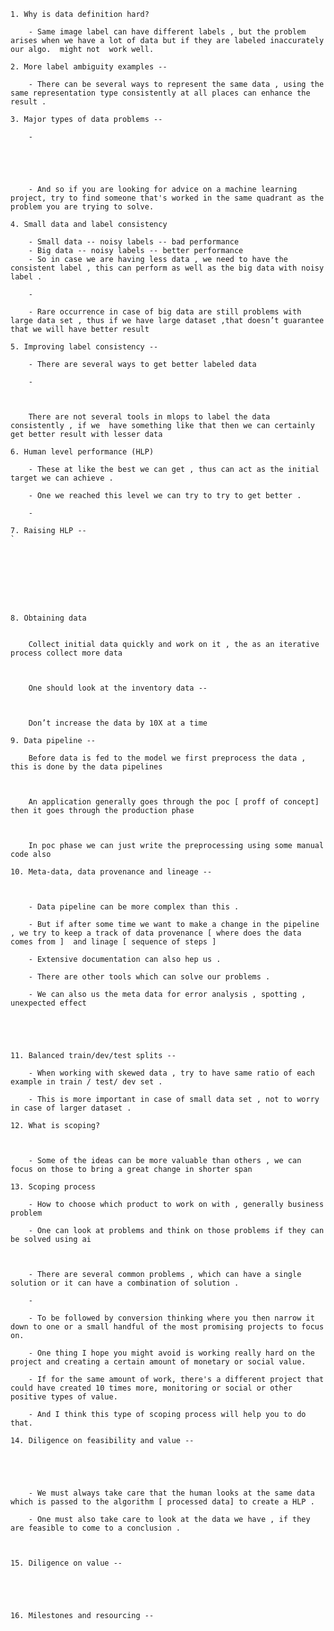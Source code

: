     1. Why is data definition hard?

    	- Same image label can have different labels , but the problem arises when we have a lot of data but if they are labeled inaccurately our algo.  might not  work well.

    2. More label ambiguity examples --

    	- There can be several ways to represent the same data , using the same representation type consistently at all places can enhance the result .

    3. Major types of data problems --

    	-





    	- And so if you are looking for advice on a machine learning project, try to find someone that's worked in the same quadrant as the problem you are trying to solve.

    4. Small data and label consistency

    	- Small data -- noisy labels -- bad performance
    	- Big data -- noisy labels -- better performance
    	- So in case we are having less data , we need to have the consistent label , this can perform as well as the big data with noisy label .

    	-

    	- Rare occurrence in case of big data are still problems with large data set , thus if we have large dataset ,that doesn’t guarantee that we will have better result

    5. Improving label consistency --

    	- There are several ways to get better labeled data

    	-



    	There are not several tools in mlops to label the data consistently , if we  have something like that then we can certainly get better result with lesser data

    6. Human level performance (HLP)

    	- These at like the best we can get , thus can act as the initial target we can achieve .

    	- One we reached this level we can try to try to get better .

    	-

    7. Raising HLP --
    `








    8. Obtaining data


    	Collect initial data quickly and work on it , the as an iterative process collect more data



    	One should look at the inventory data --



    	Don’t increase the data by 10X at a time

    9. Data pipeline --

    	Before data is fed to the model we first preprocess the data , this is done by the data pipelines



    	An application generally goes through the poc [ proff of concept] then it goes through the production phase



    	In poc phase we can just write the preprocessing using some manual code also

    10. Meta-data, data provenance and lineage --



    	- Data pipeline can be more complex than this .

    	- But if after some time we want to make a change in the pipeline , we try to keep a track of data provenance [ where does the data comes from ]  and linage [ sequence of steps ]

    	- Extensive documentation can also hep us .

    	- There are other tools which can solve our problems .

    	- We can also us the meta data for error analysis , spotting , unexpected effect





    11. Balanced train/dev/test splits --

    	- When working with skewed data , try to have same ratio of each example in train / test/ dev set .

    	- This is more important in case of small data set , not to worry in case of larger dataset .

    12. What is scoping?



    	- Some of the ideas can be more valuable than others , we can focus on those to bring a great change in shorter span

    13. Scoping process

    	- How to choose which product to work on with , generally business problem

    	- One can look at problems and think on those problems if they can be solved using ai



    	- There are several common problems , which can have a single solution or it can have a combination of solution .

    	-

    	- To be followed by conversion thinking where you then narrow it down to one or a small handful of the most promising projects to focus on.

    	- One thing I hope you might avoid is working really hard on the project and creating a certain amount of monetary or social value.

    	- If for the same amount of work, there's a different project that could have created 10 times more, monitoring or social or other positive types of value.

    	- And I think this type of scoping process will help you to do that.

    14. Diligence on feasibility and value --





    	- We must always take care that the human looks at the same data which is passed to the algorithm [ processed data] to create a HLP .

    	- One must also take care to look at the data we have , if they are feasible to come to a conclusion .



    15. Diligence on value --





    16. Milestones and resourcing --




